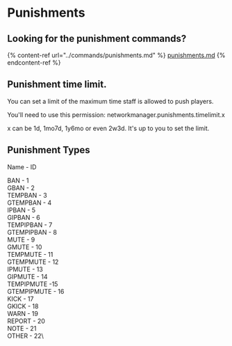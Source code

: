 # Punishments

## Looking for the punishment commands?

{% content-ref url="../commands/punishments.md" %}
[punishments.md](../commands/punishments.md)
{% endcontent-ref %}

## Punishment time limit.

You can set a limit of the maximum time staff is allowed to push players.

You'll need to use this permission: networkmanager.punishments.timelimit.x

x can be 1d, 1mo7d, 1y6mo or even 2w3d. It's up to you to set the limit.

## Punishment Types

Name - ID

BAN - 1\
GBAN - 2\
TEMPBAN - 3\
GTEMPBAN - 4\
IPBAN - 5\
GIPBAN - 6\
TEMPIPBAN - 7\
GTEMPIPBAN - 8\
MUTE - 9\
GMUTE - 10\
TEMPMUTE - 11\
GTEMPMUTE - 12\
IPMUTE - 13\
GIPMUTE - 14\
TEMPIPMUTE -15\
GTEMPIPMUTE - 16\
KICK - 17\
GKICK - 18\
WARN - 19\
REPORT - 20\
NOTE - 21\
OTHER - 22\
